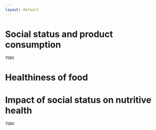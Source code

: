 ```yaml
---
layout: default
---
```


# Social status and product consumption

```TODO```

# Healthiness of food

<div id="top_ingredients"></div>

<div id="products_ingredients"></div>

# Impact of social status on nutritive health

```TODO```